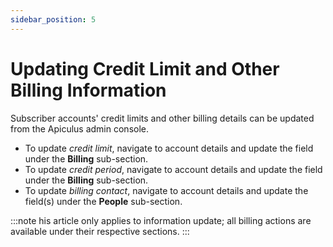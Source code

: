```yaml
---
sidebar_position: 5
---
```

# Updating Credit Limit and Other Billing Information

Subscriber accounts' credit limits and other billing details can be updated from the Apiculus admin console.

- To update _credit limit_, navigate to account details and update the field under the **Billing** sub-section.
- To update _credit period_, navigate to account details and update the field under the **Billing** sub-section.
- To update _billing contact_, navigate to account details and update the field(s) under the **People** sub-section.

:::note
his article only applies to information update; all billing actions are available under their respective sections.
:::